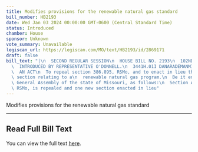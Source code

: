 ```yaml
---
title: Modifies provisions for the renewable natural gas standard
bill_number: HB2193
date: Wed Jan 03 2024 00:00:00 GMT-0600 (Central Standard Time)
status: Introduced
chamber: House
sponsor: Unknown
vote_summary: Unavailable
legiscan_url: https://legiscan.com/MO/text/HB2193/id/2869171
draft: false
bill_text: "|\n  SECOND REGULAR SESSION\n  HOUSE BILL NO. 2193\n  102ND GENERAL ASSEMBLY\n\
  \  INTRODUCED BY REPRESENTATIVE O'DONNELL.\n  3441H.01I DANARADEMANMILLER,ChiefClerk\n\
  \  AN ACT\n  To repeal section 386.895, RSMo, and to enact in lieu thereof one new\
  \ section relating to a\n  renewable natural gas program.\n  Be it enacted by the\
  \ General Assembly of the state of Missouri, as follows:\n  Section A. Section 386.895,\
  \ RSMo, is repealed and one new section enacted in lieu"
---
```

Modifies provisions for the renewable natural gas standard

---

## Read Full Bill Text

You can view the full text [here](https://legiscan.com/MO/text/HB2193/id/2869171).
